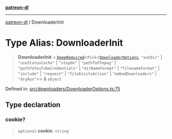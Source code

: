 [**patreon-dl**](../README.md)

***

[patreon-dl](../README.md) / DownloaderInit

# Type Alias: DownloaderInit

> **DownloaderInit** = [`DeepRequired`](DeepRequired.md)\<`Pick`\<[`DownloaderOptions`](../interfaces/DownloaderOptions.md), `"outDir"` \| `"useStatusCache"` \| `"stopOn"` \| `"pathToFFmpeg"` \| `"pathToYouTubeCredentials"` \| `"dirNameFormat"` \| `"filenameFormat"` \| `"include"` \| `"request"` \| `"fileExistsAction"` \| `"embedDownloaders"` \| `"dryRun"`\>\> & `object`

Defined in: [src/downloaders/DownloaderOptions.ts:75](https://github.com/patrickkfkan/patreon-dl/blob/4add035452a0337eb07608bde52caecf1dcf43e7/src/downloaders/DownloaderOptions.ts#L75)

## Type declaration

### cookie?

> `optional` **cookie**: `string`
